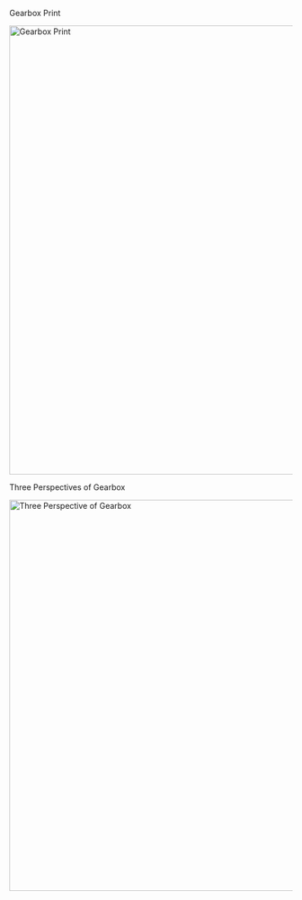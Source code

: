 Gearbox Print

<img width="799" alt="Gearbox Print" src="https://github.com/user-attachments/assets/40fe2432-7a23-488f-a8f1-766fa9b09470" />

Three Perspectives of Gearbox

<img width="696" alt="Three Perspective of Gearbox" src="https://github.com/user-attachments/assets/586d8ebc-3648-4ff3-8fe3-24c5f69189ce" />
